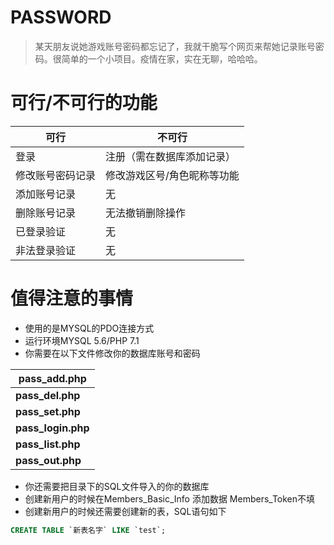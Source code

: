 # PASSWORD
> 某天朋友说她游戏账号密码都忘记了，我就干脆写个网页来帮她记录账号密码。很简单的一个小项目。疫情在家，实在无聊，哈哈哈。

# 可行/不可行的功能
|  可行 |  不可行 |
| ------------ | ------------ |
| 登录  | 注册（需在数据库添加记录）  |
|  修改账号密码记录 | 修改游戏区号/角色昵称等功能  |
|  添加账号记录 | 无  |
|  删除账号记录 | 无法撤销删除操作  |
|  已登录验证 |  无 |
|  非法登录验证 |  无 |

# 值得注意的事情
- 使用的是MYSQL的PDO连接方式
- 运行环境MYSQL 5.6/PHP 7.1
- 你需要在以下文件修改你的数据库账号和密码

|  pass_add.php |
| ------------ |
| **pass_del.php** |
|  **pass_set.php** |
|  **pass_login.php**|
|  **pass_list.php** |
|  **pass_out.php** |

- 你还需要把目录下的SQL文件导入的你的数据库
- 创建新用户的时候在Members_Basic_Info 添加数据 Members_Token不填
- 创建新用户的时候还需要创建新的表，SQL语句如下
```sql
CREATE TABLE `新表名字` LIKE `test`;
```


